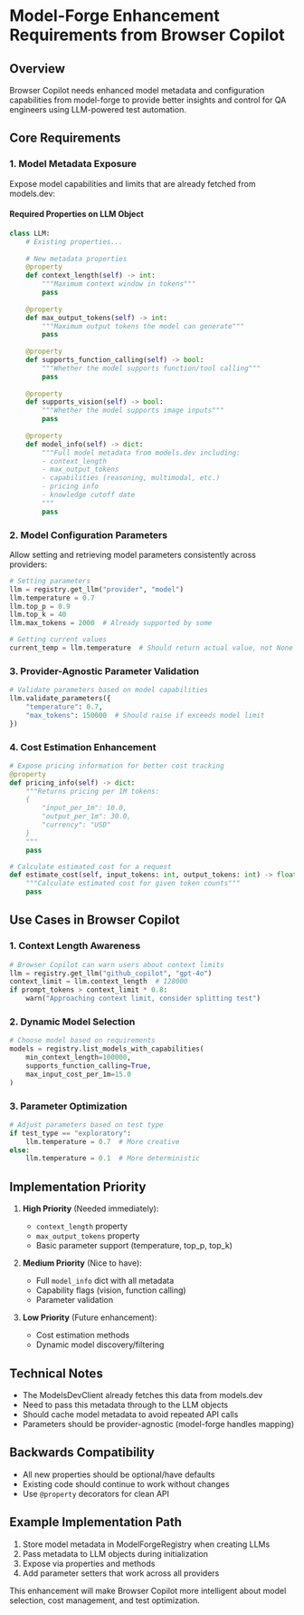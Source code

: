 # Model-Forge Enhancement Requirements from Browser Copilot

## Overview
Browser Copilot needs enhanced model metadata and configuration capabilities from model-forge to provide better insights and control for QA engineers using LLM-powered test automation.

## Core Requirements

### 1. Model Metadata Exposure
Expose model capabilities and limits that are already fetched from models.dev:

#### Required Properties on LLM Object
```python
class LLM:
    # Existing properties...
    
    # New metadata properties
    @property
    def context_length(self) -> int:
        """Maximum context window in tokens"""
        pass
    
    @property
    def max_output_tokens(self) -> int:
        """Maximum output tokens the model can generate"""
        pass
    
    @property
    def supports_function_calling(self) -> bool:
        """Whether the model supports function/tool calling"""
        pass
    
    @property
    def supports_vision(self) -> bool:
        """Whether the model supports image inputs"""
        pass
    
    @property
    def model_info(self) -> dict:
        """Full model metadata from models.dev including:
        - context_length
        - max_output_tokens
        - capabilities (reasoning, multimodal, etc.)
        - pricing info
        - knowledge cutoff date
        """
        pass
```

### 2. Model Configuration Parameters
Allow setting and retrieving model parameters consistently across providers:

```python
# Setting parameters
llm = registry.get_llm("provider", "model")
llm.temperature = 0.7
llm.top_p = 0.9
llm.top_k = 40
llm.max_tokens = 2000  # Already supported by some

# Getting current values
current_temp = llm.temperature  # Should return actual value, not None
```

### 3. Provider-Agnostic Parameter Validation
```python
# Validate parameters based on model capabilities
llm.validate_parameters({
    "temperature": 0.7,
    "max_tokens": 150000  # Should raise if exceeds model limit
})
```

### 4. Cost Estimation Enhancement
```python
# Expose pricing information for better cost tracking
@property
def pricing_info(self) -> dict:
    """Returns pricing per 1M tokens:
    {
        "input_per_1m": 10.0,
        "output_per_1m": 30.0,
        "currency": "USD"
    }
    """
    pass

# Calculate estimated cost for a request
def estimate_cost(self, input_tokens: int, output_tokens: int) -> float:
    """Calculate estimated cost for given token counts"""
    pass
```

## Use Cases in Browser Copilot

### 1. Context Length Awareness
```python
# Browser Copilot can warn users about context limits
llm = registry.get_llm("github_copilot", "gpt-4o")
context_limit = llm.context_length  # 128000
if prompt_tokens > context_limit * 0.8:
    warn("Approaching context limit, consider splitting test")
```

### 2. Dynamic Model Selection
```python
# Choose model based on requirements
models = registry.list_models_with_capabilities(
    min_context_length=100000,
    supports_function_calling=True,
    max_input_cost_per_1m=15.0
)
```

### 3. Parameter Optimization
```python
# Adjust parameters based on test type
if test_type == "exploratory":
    llm.temperature = 0.7  # More creative
else:
    llm.temperature = 0.1  # More deterministic
```

## Implementation Priority

1. **High Priority** (Needed immediately):
   - `context_length` property
   - `max_output_tokens` property
   - Basic parameter support (temperature, top_p, top_k)

2. **Medium Priority** (Nice to have):
   - Full `model_info` dict with all metadata
   - Capability flags (vision, function calling)
   - Parameter validation

3. **Low Priority** (Future enhancement):
   - Cost estimation methods
   - Dynamic model discovery/filtering

## Technical Notes

- The ModelsDevClient already fetches this data from models.dev
- Need to pass this metadata through to the LLM objects
- Should cache model metadata to avoid repeated API calls
- Parameters should be provider-agnostic (model-forge handles mapping)

## Backwards Compatibility

- All new properties should be optional/have defaults
- Existing code should continue to work without changes
- Use `@property` decorators for clean API

## Example Implementation Path

1. Store model metadata in ModelForgeRegistry when creating LLMs
2. Pass metadata to LLM objects during initialization
3. Expose via properties and methods
4. Add parameter setters that work across all providers

This enhancement will make Browser Copilot more intelligent about model selection, cost management, and test optimization.